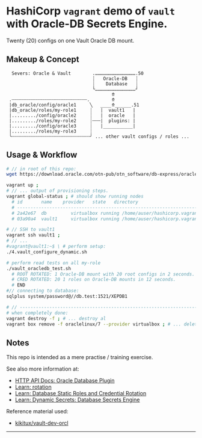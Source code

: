 # HashiCorp `vagrant` demo of **`vault`** with Oracle-DB Secrets Engine.
Twenty (20) configs on one Vault Oracle DB mount.

## Makeup & Concept

```
  Severs: Oracle & Vault        .……………………………………….50
                                ┊   Oracle-DB   ┊
                                ┊    Database   ┊
                                └………………………………………┘
                                       ⤊
 .┄┄┄┄┄┄┄┄┄┄┄┄┄┄┄┄┄┄┄┄┄┄┄┄┄┄┄┄.        ⤊
 |db_oracle/config/oracle1     ╲   ____⤊______.51
 |db_oracle/roles/my-role1     ┊   |  vault1   |
 |........./config/oracle2     ┊   |  oracle   |
 |........./roles/my-role2     ┊╌╌╌|  plugins: |
 |........./config/oracle3     ┊   |___________|
 |........./roles/my-role3     ┊
 ╰┄┄┄┄┄┄┄┄┄┄┄┄┄┄┄┄┄┄┄┄┄┄┄┄┄┄┄┄┄╯ ... other vault configs / roles ...
```


## Usage & Workflow

```bash
# // in root of this repo:
wget https://download.oracle.com/otn-pub/otn_software/db-express/oracle-database-xe-18c-1.0-1.x86_64.rpm

vagrant up ;
# // ... output of provisioning steps.
vagrant global-status ; # should show running nodes
  # id       name    provider   state   directory
  # -------------------------------------------------------------------------------
  # 2a42e67  db         virtualbox running /home/auser/hashicorp.vagrant_vault_oracledb
  # 03a90a4  vault1     virtualbox running /home/auser/hashicorp.vagrant_vault_oracledb

# // SSH to vault1
vagrant ssh vault1 ;
# // ...
#vagrant@vault1:~$ \ # perform setup:
./4.vault_configure_dynamic.sh

# perform read tests on all my-role
./vault_oracledb_test.sh
  # ROOT ROTATED: 1 Oracle-DB mount with 20 root configs in 2 seconds.
  # CRED ROTATED: 20 1 roles on Oracle-DB mounts in 12 seconds.
  # END
#// connecting to database:
sqlplus system/password@//db.test:1521/XEPDB1

# // ---------------------------------------------------------------------------
# when completely done:
vagrant destroy -f ; # ... destroy al
vagrant box remove -f oraclelinux/7 --provider virtualbox ; # ... delete box images
```


## Notes
This repo is intended as a mere practise / training exercise.

See also more information at:
 - [HTTP API Docs: Oracle Database Plugin](https://www.vaultproject.io/api-docs/secret/databases/oracle)
 - [Learn: rotation](https://learn.hashicorp.com/vault/secrets-management/db-root-rotation)
 - [Learn: Database Static Roles and Credential Rotation](https://learn.hashicorp.com/vault/secrets-management/db-creds-rotation)
 - [Learn: Dynamic Secrets: Database Secrets Engine](https://learn.hashicorp.com/tutorials/vault/database-secrets)

Reference material used:
 - [kikitux/vault-dev-orcl](https://github.com/kikitux/vault-dev-orcl)
------
